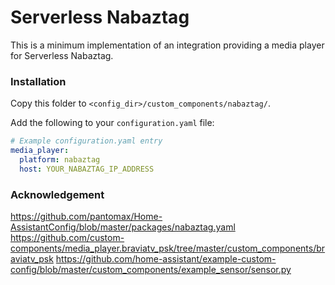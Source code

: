 # Serverless Nabaztag

This is a minimum implementation of an integration providing a media player for Serverless Nabaztag.

### Installation

Copy this folder to `<config_dir>/custom_components/nabaztag/`.

Add the following to your `configuration.yaml` file:

```yaml
# Example configuration.yaml entry
media_player:
  platform: nabaztag
  host: YOUR_NABAZTAG_IP_ADDRESS
```

### Acknowledgement

https://github.com/pantomax/Home-AssistantConfig/blob/master/packages/nabaztag.yaml
https://github.com/custom-components/media_player.braviatv_psk/tree/master/custom_components/braviatv_psk
https://github.com/home-assistant/example-custom-config/blob/master/custom_components/example_sensor/sensor.py
